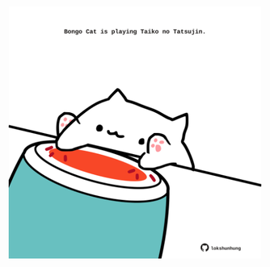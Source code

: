 <!-- built at 01/08/2021, 13:09:40 UTC -->
<p align="center">
  <img width="500" height="500" src="./ReadmeImage.svg">
</p>
